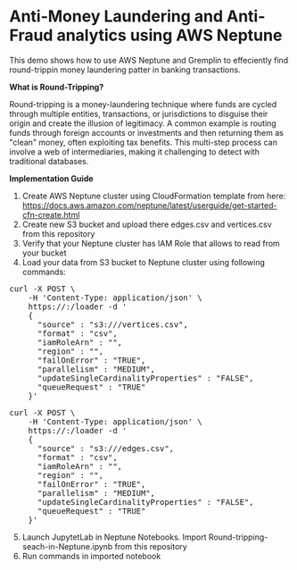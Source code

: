 # Anti-Money Laundering and Anti-Fraud analytics using AWS Neptune


This demo shows how to use AWS Neptune and Gremplin to effeciently find round-trippin money laundering patter in banking transactions.

<b>What is Round-Tripping?</b>

Round-tripping is a money-laundering technique where funds are cycled through multiple entities, transactions, or jurisdictions to disguise their origin and create the illusion of legitimacy. A common example is routing funds through foreign accounts or investments and then returning them as "clean" money, often exploiting tax benefits. This multi-step process can involve a web of intermediaries, making it challenging to detect with traditional databases.

<b>Implementation Guide</b>

1. Create AWS Neptune cluster using CloudFormation template from here: https://docs.aws.amazon.com/neptune/latest/userguide/get-started-cfn-create.html
2. Create new S3 bucket and upload there edges.csv and vertices.csv from this repository
3. Verify that your Neptune cluster has IAM Role that allows to read from your bucket
4. Load your data from S3 bucket to Neptune cluster using following commands:
<pre>
curl -X POST \
    -H 'Content-Type: application/json' \
    https://<YOUR-CLUSTER-DOMAIN-NAME>:<YOUR-CLUSTER-PORT>/loader -d '
    {
      "source" : "s3://<YOUR-BUCKET-NAME>/vertices.csv",
      "format" : "csv",
      "iamRoleArn" : "<YOUR-CLUSTER-IAM-ROLE-ARN>",
      "region" : "<YOUR-REGION>",
      "failOnError" : "TRUE",
      "parallelism" : "MEDIUM",
      "updateSingleCardinalityProperties" : "FALSE",
      "queueRequest" : "TRUE"
    }'
</pre>
<pre>
curl -X POST \
    -H 'Content-Type: application/json' \
    https://<YOUR-CLUSTER-DOMAIN-NAME>:<YOUR-CLUSTER-PORT>/loader -d '
    {
      "source" : "s3://<YOUR-BUCKET-NAME>/edges.csv",
      "format" : "csv",
      "iamRoleArn" : "<YOUR-CLUSTER-IAM-ROLE-ARN>",
      "region" : "<YOUR-REGION>",
      "failOnError" : "TRUE",
      "parallelism" : "MEDIUM",
      "updateSingleCardinalityProperties" : "FALSE",
      "queueRequest" : "TRUE"
    }'
</pre>

5. Launch JupytetLab in Neptune Notebooks. Import Round-tripping-seach-in-Neptune.ipynb from this repository
6. Run commands in imported notebook
